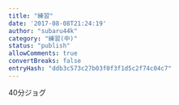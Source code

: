 ```yaml
---
title: "練習"
date: '2017-08-08T21:24:19'
author: "subaru44k"
category: "練習(中)"
status: "publish"
allowComments: true
convertBreaks: false
entryHash: "ddb3c573c27b03f0f3f1d5c2f74c04c7"
---
```

40分ジョグ
